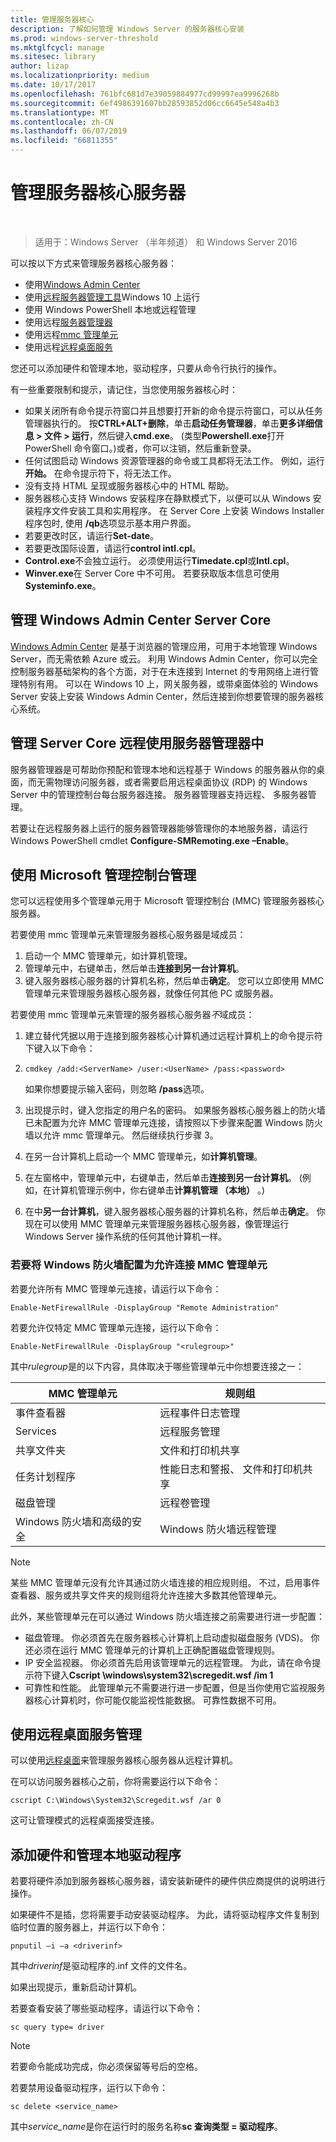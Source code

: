 ```yaml
---
title: 管理服务器核心
description: 了解如何管理 Windows Server 的服务器核心安装
ms.prod: windows-server-threshold
ms.mktglfcycl: manage
ms.sitesec: library
author: lizap
ms.localizationpriority: medium
ms.date: 10/17/2017
ms.openlocfilehash: 761bfc681d7e39059884977cd99997ea9996268b
ms.sourcegitcommit: 6ef4986391607bb28593852d06cc6645e548a4b3
ms.translationtype: MT
ms.contentlocale: zh-CN
ms.lasthandoff: 06/07/2019
ms.locfileid: "66811355"
---
```

# <a name="manage-a-server-core-server"></a>管理服务器核心服务器
 
> 适用于：Windows Server （半年频道） 和 Windows Server 2016

可以按以下方式来管理服务器核心服务器：
- 使用[Windows Admin Center](../../manage/windows-admin-center/overview.md)
- 使用[远程服务器管理工具](../../remote/remote-server-administration-tools.md)Windows 10 上运行
- 使用 Windows PowerShell 本地或远程管理
- 使用远程[服务器管理器](../server-manager/server-manager.md)
- 使用远程[mmc 管理单元](#managing-with-microsoft-management-console)
- 使用远程[远程桌面服务](#managing-with-remote-desktop-services)

您还可以添加硬件和管理本地，驱动程序，只要从命令行执行的操作。

有一些重要限制和提示，请记住，当您使用服务器核心时：

- 如果关闭所有命令提示符窗口并且想要打开新的命令提示符窗口，可以从任务管理器执行的。 按**CTRL\+ALT\+删除**，单击**启动任务管理器**，单击**更多详细信息 > 文件 > 运行**，然后键入**cmd.exe**。 (类型**Powershell.exe**打开 PowerShell 命令窗口。)或者，你可以注销，然后重新登录。
- 任何试图启动 Windows 资源管理器的命令或工具都将无法工作。 例如，运行**开始。** 在命令提示符下，将无法工作。
- 没有支持 HTML 呈现或服务器核心中的 HTML 帮助。
- 服务器核心支持 Windows 安装程序在静默模式下，以便可以从 Windows 安装程序文件安装工具和实用程序。 在 Server Core 上安装 Windows Installer 程序包时, 使用 **/qb**选项显示基本用户界面。
- 若要更改时区，请运行**Set-date**。
- 若要更改国际设置，请运行**control intl.cpl**。
- **Control.exe**不会独立运行。 必须使用运行**Timedate.cpl**或**Intl.cpl**。
- **Winver.exe**在 Server Core 中不可用。 若要获取版本信息可使用**Systeminfo.exe**。

## <a name="managing-server-core-with-windows-admin-center"></a>管理 Windows Admin Center Server Core
[Windows Admin Center](../../manage/windows-admin-center/overview.md) 是基于浏览器的管理应用，可用于本地管理 Windows Server，而无需依赖 Azure 或云。 利用 Windows Admin Center，你可以完全控制服务器基础架构的各个方面，对于在未连接到 Internet 的专用网络上进行管理特别有用。 可以在 Windows 10 上，网关服务器，或带桌面体验的 Windows Server 安装上安装 Windows Admin Center，然后连接到你想要管理的服务器核心系统。

## <a name="managing-server-core-remotely-with-server-manager"></a>管理 Server Core 远程使用服务器管理器中

服务器管理器是可帮助你预配和管理本地和远程基于 Windows 的服务器从你的桌面，而无需物理访问服务器，或者需要启用远程桌面协议 (RDP) 的 Windows Server 中的管理控制台每台服务器连接。 服务器管理器支持远程、 多服务器管理。

若要让在远程服务器上运行的服务器管理器能够管理你的本地服务器，请运行 Windows PowerShell cmdlet **Configure-SMRemoting.exe –Enable**。

## <a name="managing-with-microsoft-management-console"></a>使用 Microsoft 管理控制台管理

您可以远程使用多个管理单元用于 Microsoft 管理控制台 (MMC) 管理服务器核心服务器。

若要使用 mmc 管理单元来管理服务器核心服务器是域成员： 

1. 启动一个 MMC 管理单元，如计算机管理。
2. 管理单元中，右键单击，然后单击**连接到另一台计算机**。
2. 键入服务器核心服务器的计算机名称，然后单击**确定**。 您可以立即使用 MMC 管理单元来管理服务器核心服务器，就像任何其他 PC 或服务器。

若要使用 mmc 管理单元来管理的服务器核心服务器*不*域成员： 

1. 建立替代凭据以用于连接到服务器核心计算机通过远程计算机上的命令提示符下键入以下命令：
1. 
   ```
   cmdkey /add:<ServerName> /user:<UserName> /pass:<password>
   ```

   如果你想要提示输入密码，则忽略 **/pass**选项。

2. 出现提示时，键入您指定的用户名的密码。
   如果服务器核心服务器上的防火墙已未配置为允许 MMC 管理单元连接，请按照以下步骤来配置 Windows 防火墙以允许 mmc 管理单元。 然后继续执行步骤 3。
3. 在另一台计算机上启动一个 MMC 管理单元，如**计算机管理**。
4. 在左窗格中，管理单元中，右键单击，然后单击**连接到另一台计算机**。 (例如，在计算机管理示例中，你右键单击**计算机管理 （本地）** 。)
5. 在中**另一台计算机**，键入服务器核心服务器的计算机名称，然后单击**确定**。 你现在可以使用 MMC 管理单元来管理服务器核心服务器，像管理运行 Windows Server 操作系统的任何其他计算机一样。

### <a name="to-configure-windows-firewall-to-allow-mmc-snap-ins-to-connect"></a>若要将 Windows 防火墙配置为允许连接 MMC 管理单元
若要允许所有 MMC 管理单元连接，请运行以下命令：

```
Enable-NetFirewallRule -DisplayGroup "Remote Administration"
```

若要允许仅特定 MMC 管理单元连接，运行以下命令：
```
Enable-NetFirewallRule -DisplayGroup "<rulegroup>"
```

其中*rulegroup*是的以下内容，具体取决于哪些管理单元中你想要连接之一：

| MMC 管理单元                            | 规则组                                            |
|----------------------------------------|-------------------------------------------------------|
| 事件查看器                           | 远程事件日志管理                           |
| Services                               | 远程服务管理                             |
| 共享文件夹                         | 文件和打印机共享                              |
| 任务计划程序                         | 性能日志和警报、 文件和打印机共享 |
| 磁盘管理                        | 远程卷管理                              |
| Windows 防火墙和高级的安全 | Windows 防火墙远程管理                    |


> [!NOTE] 
> 某些 MMC 管理单元没有允许其通过防火墙连接的相应规则组。 不过，启用事件查看器、服务或共享文件夹的规则组将允许连接大多数其他管理单元。 
>
> 此外，某些管理单元在可以通过 Windows 防火墙连接之前需要进行进一步配置：
>
> - 磁盘管理。 你必须首先在服务器核心计算机上启动虚拟磁盘服务 (VDS)。 你还必须在运行 MMC 管理单元的计算机上正确配置磁盘管理规则。
> - IP 安全监视器。 你必须首先启用该管理单元的远程管理。 为此，请在命令提示符下键入**Cscript \windows\system32\scregedit.wsf /im 1**
> - 可靠性和性能。 此管理单元不需要进行进一步配置，但是当你使用它监视服务器核心计算机时，你可能仅能监视性能数据。 可靠性数据不可用。

## <a name="managing-with-remote-desktop-services"></a>使用远程桌面服务管理

可以使用[远程桌面](../../remote/remote-desktop-services/welcome-to-rds.md)来管理服务器核心服务器从远程计算机。

在可以访问服务器核心之前，你将需要运行以下命令： 
```
cscript C:\Windows\System32\Scregedit.wsf /ar 0
```
这可让管理模式的远程桌面接受连接。

## <a name="add-hardware-and-manage-drivers-locally"></a>添加硬件和管理本地驱动程序

若要将硬件添加到服务器核心服务器，请安装新硬件的硬件供应商提供的说明进行操作。 

如果硬件不是插，您将需要手动安装驱动程序。 为此，请将驱动程序文件复制到临时位置的服务器上，并运行以下命令：

```
pnputil –i –a <driverinf>
```

其中*driverinf*是驱动程序的.inf 文件的文件名。

如果出现提示，重新启动计算机。

若要查看安装了哪些驱动程序，请运行以下命令： 

```
sc query type= driver
```

> [!NOTE] 
> 若要命令能成功完成，你必须保留等号后的空格。

若要禁用设备驱动程序，运行以下命令：

```
sc delete <service_name>
```

其中*service_name*是你在运行时的服务名称**sc 查询类型 = 驱动程序**。